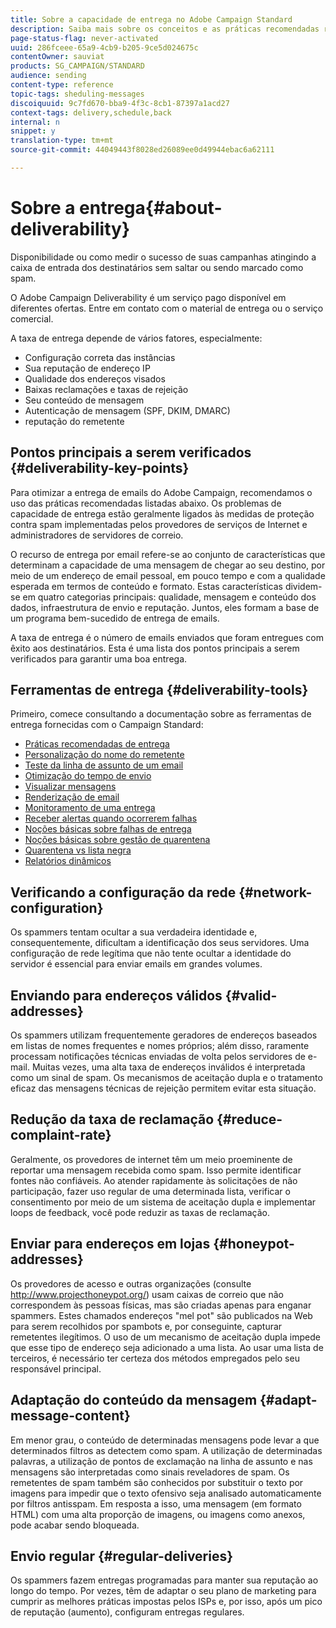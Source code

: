 ```yaml
---
title: Sobre a capacidade de entrega no Adobe Campaign Standard
description: Saiba mais sobre os conceitos e as práticas recomendadas relacionadas à entrega, bem como sobre as ferramentas oferecidas pelo Adobe Campaign Standard para otimizar o envio de entregas.
page-status-flag: never-activated
uuid: 286fceee-65a9-4cb9-b205-9ce5d024675c
contentOwner: sauviat
products: SG_CAMPAIGN/STANDARD
audience: sending
content-type: reference
topic-tags: sheduling-messages
discoiquuid: 9c7fd670-bba9-4f3c-8cb1-87397a1acd27
context-tags: delivery,schedule,back
internal: n
snippet: y
translation-type: tm+mt
source-git-commit: 44049443f8028ed26089ee0d49944ebac6a62111

---
```



# Sobre a entrega{#about-deliverability}

Disponibilidade ou como medir o sucesso de suas campanhas atingindo a caixa de entrada dos destinatários sem saltar ou sendo marcado como spam.

O Adobe Campaign Deliverability é um serviço pago disponível em diferentes ofertas. Entre em contato com o material de entrega ou o serviço comercial.

A taxa de entrega depende de vários fatores, especialmente:

* Configuração correta das instâncias
* Sua reputação de endereço IP
* Qualidade dos endereços visados
* Baixas reclamações e taxas de rejeição
* Seu conteúdo de mensagem
* Autenticação de mensagem (SPF, DKIM, DMARC)
* reputação do remetente

## Pontos principais a serem verificados {#deliverability-key-points}

Para otimizar a entrega de emails do Adobe Campaign, recomendamos o uso das práticas recomendadas listadas abaixo. Os problemas de capacidade de entrega estão geralmente ligados às medidas de proteção contra spam implementadas pelos provedores de serviços de Internet e administradores de servidores de correio.

O recurso de entrega por email refere-se ao conjunto de características que determinam a capacidade de uma mensagem de chegar ao seu destino, por meio de um endereço de email pessoal, em pouco tempo e com a qualidade esperada em termos de conteúdo e formato. Estas características dividem-se em quatro categorias principais: qualidade, mensagem e conteúdo dos dados, infraestrutura de envio e reputação. Juntos, eles formam a base de um programa bem-sucedido de entrega de emails.

A taxa de entrega é o número de emails enviados que foram entregues com êxito aos destinatários.
Esta é uma lista dos pontos principais a serem verificados para garantir uma boa entrega.

## Ferramentas de entrega {#deliverability-tools}

Primeiro, comece consultando a documentação sobre as ferramentas de entrega fornecidas com o Campaign Standard:
* [Práticas recomendadas de entrega](https://helpx.adobe.com/campaign/kb/delivery-best-practices.html)
* [Personalização do nome do remetente](../../designing/using/personalization.md#personalizing-the-sender)
* [Teste da linha de assunto de um email](../../sending/using/testing-subject-line-email.md)
* [Otimização do tempo de envio](../../sending/using/optimizing-the-sending-time.md)
* [Visualizar mensagens](../../sending/using/previewing-messages.md)
* [Renderização de email](../../sending/using/email-rendering.md)
* [Monitoramento de uma entrega](../../sending/using/monitoring-a-delivery.md)
* [Receber alertas quando ocorrerem falhas](../../sending/using/receiving-alerts-when-failures-happen.md)
* [Noções básicas sobre falhas de entrega](../../sending/using/understanding-delivery-failures.md)
* [Noções básicas sobre gestão de quarentena](../../sending/using/understanding-quarantine-management.md)
* [Quarentena vs lista negra](../../sending/using/understanding-quarantine-management.md#quarantine-vs-blacklisting)
* [Relatórios dinâmicos](../../reporting/using/about-dynamic-reports.md)

## Verificando a configuração da rede {#network-configuration}

Os spammers tentam ocultar a sua verdadeira identidade e, consequentemente, dificultam a identificação dos seus servidores. Uma configuração de rede legítima que não tente ocultar a identidade do servidor é essencial para enviar emails em grandes volumes.

## Enviando para endereços válidos {#valid-addresses}

Os spammers utilizam frequentemente geradores de endereços baseados em listas de nomes frequentes e nomes próprios; além disso, raramente processam notificações técnicas enviadas de volta pelos servidores de e-mail. Muitas vezes, uma alta taxa de endereços inválidos é interpretada como um sinal de spam. Os mecanismos de aceitação dupla e o tratamento eficaz das mensagens técnicas de rejeição permitem evitar esta situação.

## Redução da taxa de reclamação {#reduce-complaint-rate}

Geralmente, os provedores de internet têm um meio proeminente de reportar uma mensagem recebida como spam. Isso permite identificar fontes não confiáveis. Ao atender rapidamente às solicitações de não participação, fazer uso regular de uma determinada lista, verificar o consentimento por meio de um sistema de aceitação dupla e implementar loops de feedback, você pode reduzir as taxas de reclamação.

## Enviar para endereços em lojas {#honeypot-addresses}

Os provedores de acesso e outras organizações (consulte http://www.projecthoneypot.org/) usam caixas de correio que não correspondem às pessoas físicas, mas são criadas apenas para enganar spammers. Estes chamados endereços "mel pot" são publicados na Web para serem recolhidos por spambots e, por conseguinte, capturar remetentes ilegítimos. O uso de um mecanismo de aceitação dupla impede que esse tipo de endereço seja adicionado a uma lista. Ao usar uma lista de terceiros, é necessário ter certeza dos métodos empregados pelo seu responsável principal.

## Adaptação do conteúdo da mensagem {#adapt-message-content}

Em menor grau, o conteúdo de determinadas mensagens pode levar a que determinados filtros as detectem como spam. A utilização de determinadas palavras, a utilização de pontos de exclamação na linha de assunto e nas mensagens são interpretadas como sinais reveladores de spam. Os remetentes de spam também são conhecidos por substituir o texto por imagens para impedir que o texto ofensivo seja analisado automaticamente por filtros antisspam. Em resposta a isso, uma mensagem (em formato HTML) com uma alta proporção de imagens, ou imagens como anexos, pode acabar sendo bloqueada.

## Envio regular {#regular-deliveries}

Os spammers fazem entregas programadas para manter sua reputação ao longo do tempo. Por vezes, têm de adaptar o seu plano de marketing para cumprir as melhores práticas impostas pelos ISPs e, por isso, após um pico de reputação (aumento), configuram entregas regulares.
